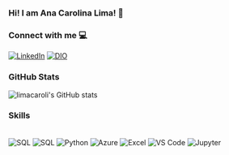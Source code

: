 ### Hi! I am Ana Carolina Lima! 🍁

### Connect with me 💻

[![LinkedIn](https://img.shields.io/badge/LinkedIn-0077B5?style=for-the-badge&logo=linkedin&logoColor=white)](https://www.linkedin.com/in/limacaroli)
[![DIO](https://img.shields.io/badge/DIO-0077B5?style=for-the-badge&logo=dio&logoColor=white)](https://www.dio.me/users/limacaroli)

### GitHub Stats
![limacaroli's GitHub stats](https://github-readme-stats.vercel.app/api?username=limacaroli&show_icons=true&theme=radical)

### Skills

<div style="display: inline_block"><br/> 
    <img align="center" alt="SQL" src="https://img.shields.io/badge/MySQL-00000F?style=for-the-badge&logo=mysql&logoColor=white"  />
    <img align="center" alt="SQL" src="https://img.shields.io/badge/MongoDB-4EA94B?style=for-the-badge&logo=mongodb&logoColor=white"  />
    <img align="center" alt="Python" src="https://img.shields.io/badge/Python-3776AB?style=for-the-badge&logo=python&logoColor=white"  />
     <img align="center" alt="Azure" src="https://img.shields.io/badge/Microsoft_Azure-0089D6?style=for-the-badge&logo=microsoft-azure&logoColor=white"  />
    <img align="center" alt="Excel" src="https://img.shields.io/badge/Microsoft_Excel-217346?style=for-the-badge&logo=microsoft-excel&logoColor=white"  />
    <img align="center" alt="VS Code" src="https://img.shields.io/badge/Visual_Studio_Code-0078D4?style=for-the-badge&logo=visual%20studio%20code&logoColor=whit"  />
    <img align="center" alt="Jupyter" src="https://img.shields.io/badge/Made%20with-Jupyter-orange?style=for-the-badge&logo=Jupyter"  />
</div>
